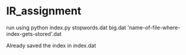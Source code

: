 # IR_assignment

run using python index.py stopwords.dat big.dat 'name-of-file-where-index-gets-stored'.dat

Already saved the index in index.dat
